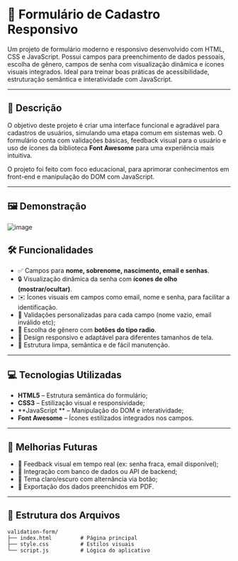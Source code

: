 # 🧾 Formulário de Cadastro Responsivo

Um projeto de formulário moderno e responsivo desenvolvido com HTML, CSS e JavaScript. Possui campos para preenchimento de dados pessoais, escolha de gênero, campos de senha com visualização dinâmica e ícones visuais integrados. Ideal para treinar boas práticas de acessibilidade, estruturação semântica e interatividade com JavaScript.

---

## 📄 Descrição

O objetivo deste projeto é criar uma interface funcional e agradável para cadastros de usuários, simulando uma etapa comum em sistemas web. O formulário conta com validações básicas, feedback visual para o usuário e uso de ícones da biblioteca **Font Awesome** para uma experiência mais intuitiva.

O projeto foi feito com foco educacional, para aprimorar conhecimentos em front-end e manipulação do DOM com JavaScript.

---
## 🖼️ Demonstração
![image](https://github.com/user-attachments/assets/)

## 🛠️ Funcionalidades

- ✅ Campos para **nome, sobrenome, nascimento, email e senhas**.
- 🔒 Visualização dinâmica da senha com **ícones de olho (mostrar/ocultar)**.
- ✉️ Ícones visuais em campos como email, nome e senha, para facilitar a identificação.
- 🧪 Validações personalizadas para cada campo (nome vazio, email inválido etc);
- 🧑 Escolha de gênero com **botões do tipo radio**.
- 📱 Design responsivo e adaptável para diferentes tamanhos de tela.
- 🎯 Estrutura limpa, semântica e de fácil manutenção.

---

## 💻 Tecnologias Utilizadas

- **HTML5** – Estrutura semântica do formulário;
- **CSS3** – Estilização visual e responsividade;
- **JavaScript ** – Manipulação do DOM e interatividade;
- **Font Awesome** – Ícones estilizados integrados nos campos.

---

## 🎯 Melhorias Futuras

- 🔁 Feedback visual em tempo real (ex: senha fraca, email disponível);
- 🧾 Integração com banco de dados ou API de backend;
- 🌙 Tema claro/escuro com alternância via botão;
- 📄 Exportação dos dados preenchidos em PDF.

---


## 📁 Estrutura dos Arquivos

```
validation-form/
├── index.html         # Página principal
├── style.css          # Estilos visuais
└── script.js          # Lógica do aplicativo

